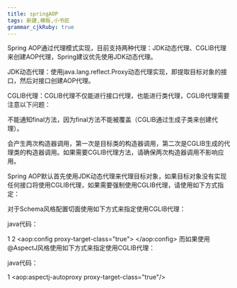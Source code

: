 ```yaml
---
title: springAOP
tags: 新建,模板,小书匠
grammar_cjkRuby: true
---
```



Spring AOP通过代理模式实现，目前支持两种代理：JDK动态代理、CGLIB代理来创建AOP代理，Spring建议优先使用JDK动态代理。

JDK动态代理：使用java.lang.reflect.Proxy动态代理实现，即提取目标对象的接口，然后对接口创建AOP代理。

CGLIB代理：CGLIB代理不仅能进行接口代理，也能进行类代理，CGLIB代理需要注意以下问题：

不能通知final方法，因为final方法不能被覆盖（CGLIB通过生成子类来创建代理）。

会产生两次构造器调用，第一次是目标类的构造器调用，第二次是CGLIB生成的代理类的构造器调用。如果需要CGLIB代理方法，请确保两次构造器调用不影响应用。

Spring AOP默认首先使用JDK动态代理来代理目标对象，如果目标对象没有实现任何接口将使用CGLIB代理，如果需要强制使用CGLIB代理，请使用如下方式指定：

对于Schema风格配置切面使用如下方式来指定使用CGLIB代理：

java代码：

1
2
<aop:config proxy-target-class="true"> 
</aop:config>
而如果使用@AspectJ风格使用如下方式来指定使用CGLIB代理：

java代码：

1
<aop:aspectj-autoproxy proxy-target-class="true"/>